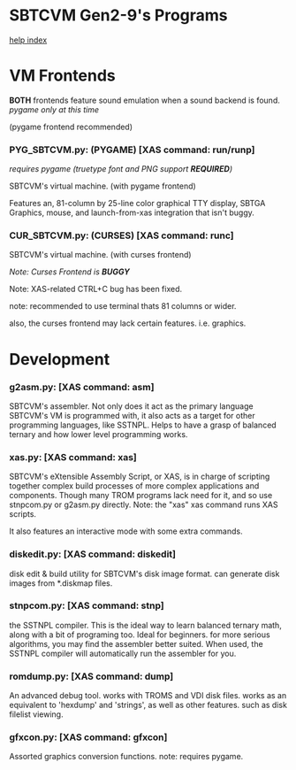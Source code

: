 # SBTCVM Gen2-9's Programs
[help index](index.md)

# VM Frontends

**BOTH** frontends feature sound emulation when a sound backend is found. _pygame only at this time_

(pygame frontend recommended)



### PYG_SBTCVM.py: (PYGAME) [XAS command: run/runp]
_requires pygame (truetype font and PNG support **REQUIRED**)_


SBTCVM's virtual machine. (with pygame frontend)


Features an, 81-column by 25-line color graphical TTY display, SBTGA Graphics, mouse, and launch-from-xas integration that isn't buggy.


### CUR_SBTCVM.py: (CURSES) [XAS command: runc]
SBTCVM's virtual machine. (with curses frontend)

_Note: Curses Frontend is **BUGGY**_

Note: XAS-related CTRL+C bug has been fixed.

note: recommended to use terminal thats 81 columns or wider.

also, the curses frontend may lack certain features. i.e. graphics.


# Development

### g2asm.py: [XAS command: asm]
SBTCVM's assembler. Not only does it act as the primary language SBTCVM's
VM is programmed with, it also acts as a target for other programming
languages, like SSTNPL. Helps to have a grasp of balanced ternary and how
lower level programming works.

### xas.py: [XAS command: xas]
SBTCVM's eXtensible Assembly Script, or XAS, is in charge of scripting
together complex build processes of more complex applications and 
components. Though many TROM programs lack need for it, and so use
stnpcom.py or g2asm.py directly. Note: the "xas" xas command runs XAS scripts.

It also features an interactive mode with some extra commands.

### diskedit.py: [XAS command: diskedit]
disk edit & build utility for SBTCVM's disk image format.
can generate disk images from *.diskmap files.

### stnpcom.py: [XAS command: stnp]
the SSTNPL compiler. This is the ideal way to learn balanced ternary math,
along with a bit of programing too. Ideal for beginners. for more serious
algorithms, you may find the assembler better suited.
When used, the SSTNPL compiler will automatically run the assembler for you.

### romdump.py: [XAS command: dump]
An advanced debug tool. works with TROMS and VDI disk files.
works as an equivalent to 'hexdump' and 'strings', as well as other
features. such as disk filelist viewing.

### gfxcon.py: [XAS command: gfxcon]
Assorted graphics conversion functions. 
note: requires pygame.
